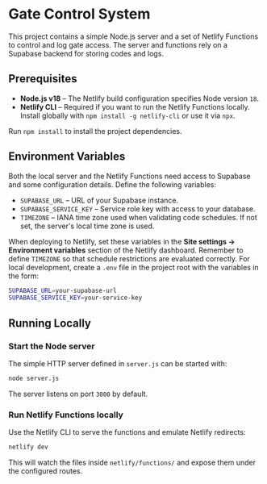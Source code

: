 # Gate Control System

This project contains a simple Node.js server and a set of Netlify Functions to
control and log gate access. The server and functions rely on a Supabase
backend for storing codes and logs.

## Prerequisites

- **Node.js v18** – The Netlify build configuration specifies Node version `18`.
- **Netlify CLI** – Required if you want to run the Netlify Functions locally.
  Install globally with `npm install -g netlify-cli` or use it via `npx`.

Run `npm install` to install the project dependencies.

## Environment Variables

Both the local server and the Netlify Functions need access to Supabase and
some configuration details. Define the following variables:

- `SUPABASE_URL` – URL of your Supabase instance.
- `SUPABASE_SERVICE_KEY` – Service role key with access to your database.
- `TIMEZONE` – IANA time zone used when validating code schedules. If not set,
  the server's local time zone is used.

When deploying to Netlify, set these variables in the **Site settings →
Environment variables** section of the Netlify dashboard. Remember to define
`TIMEZONE` so that schedule restrictions are evaluated correctly. For local
development, create a `.env` file in the project root with the variables in the
form:

```bash
SUPABASE_URL=your-supabase-url
SUPABASE_SERVICE_KEY=your-service-key
```

## Running Locally

### Start the Node server

The simple HTTP server defined in `server.js` can be started with:

```bash
node server.js
```

The server listens on port `3000` by default.

### Run Netlify Functions locally

Use the Netlify CLI to serve the functions and emulate Netlify redirects:

```bash
netlify dev
```

This will watch the files inside `netlify/functions/` and expose them under the
configured routes.

